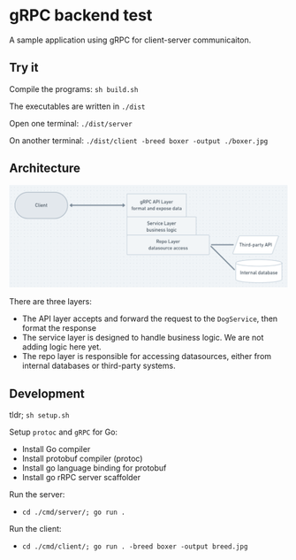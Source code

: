 # gRPC backend test
A sample application using gRPC for client-server communicaiton.

## Try it
Compile the programs: `sh build.sh`

The executables are written in `./dist`

Open one terminal: `./dist/server`

On another terminal: `./dist/client -breed boxer -output ./boxer.jpg`

## Architecture
![alt architecture](architecture.png "Architecture")

There are three layers:
- The API layer accepts and forward the request to the `DogService`, then format the response
- The service layer is designed to handle business logic. We are not adding logic here yet.
- The repo layer is responsible for accessing datasources, either from internal databases or third-party systems.

## Development
tldr; `sh setup.sh`

Setup `protoc` and `gRPC` for Go:
- Install Go compiler
- Install protobuf compiler (protoc)
- Install go language binding for protobuf
- Install go rRPC server scaffolder 

Run the server:
- `cd ./cmd/server/; go run .`

Run the client:
- `cd ./cmd/client/; go run . -breed boxer -output breed.jpg`
